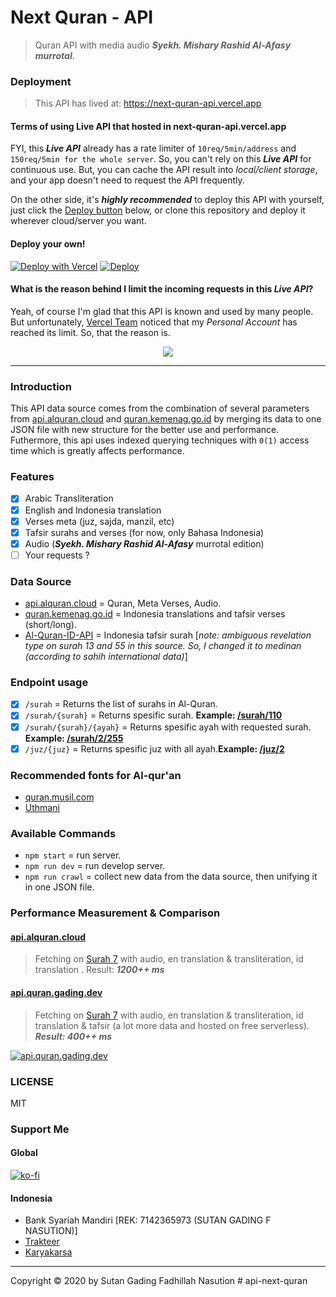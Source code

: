 # Next Quran - API

> Quran API with media audio **_Syekh. Mishary Rashid Al-Afasy murrotal_**.

### Deployment

> This API has lived at: https://next-quran-api.vercel.app

#### Terms of using Live API that hosted in next-quran-api.vercel.app

FYI, this **_Live API_** already has a rate limiter of `10req/5min/address` and `150req/5min for the whole server`. So, you can't rely on this **_Live API_** for continuous use. But, you can cache the API result into _local/client storage_, and your app doesn't need to request the API frequently.

On the other side, it's **_highly recommended_** to deploy this API with yourself, just click the [Deploy button](#deploy-your-own) below, or clone this repository and deploy it wherever cloud/server you want.

#### Deploy your own!

[![Deploy with Vercel](https://vercel.com/button)](https://vercel.com/new/git/external?repository-url=https%3A%2F%2Fgithub.com%2Fsutanlab%2Fquran-api)
[![Deploy](https://www.herokucdn.com/deploy/button.svg)](https://heroku.com/deploy?template=https://github.com/afrizaloky/quran-api/tree/heroku-deploy)

#### What is the reason behind I limit the incoming requests in this _Live API_?

Yeah, of course I'm glad that this API is known and used by many people. But unfortunately, [Vercel Team](https://vercel.com) noticed that my _Personal Account_ has reached its limit. So, that the reason is.

<div align="center">
  <img src="https://user-images.githubusercontent.com/38345393/172392200-a5297480-ff57-4300-8360-95e3cc7d271d.png" />
</div>

---

### Introduction

This API data source comes from the combination of several parameters from [api.alquran.cloud](https://api.alquran.cloud) and [quran.kemenag.go.id](https://quran.kemenag.go.id) by merging its data to one JSON file with new structure for the better use and performance. Futhermore, this api uses indexed querying techniques with `0(1)` access time which is greatly affects performance.

### Features

-  [x] Arabic Transliteration
-  [x] English and Indonesia translation
-  [x] Verses meta (juz, sajda, manzil, etc)
-  [x] Tafsir surahs and verses (for now, only Bahasa Indonesia)
-  [x] Audio (**_Syekh. Mishary Rashid Al-Afasy_** murrotal edition)
-  [ ] Your requests ?

### Data Source

-  [api.alquran.cloud](https://api.alquran.cloud) = Quran, Meta Verses, Audio.
-  [quran.kemenag.go.id](https://quran.kemenag.go.id) = Indonesia translations and tafsir verses (short/long).
-  [Al-Quran-ID-API](https://github.com/bachors/Al-Quran-ID-API) = Indonesia tafsir surah [*note: ambiguous revelation type on surah 13 and 55 in this source. So, I changed it to medinan (according to sahih international data)*]

### Endpoint usage

-  [x] `/surah` = Returns the list of surahs in Al-Quran.
-  [x] `/surah/{surah}` = Returns spesific surah. **Example: [/surah/110](next-quran-api.vercel.app/surah/110)**
-  [x] `/surah/{surah}/{ayah}` = Returns spesific ayah with requested surah. **Example: [/surah/2/255](next-quran-api.vercel.app/surah/2/255)**
-  [x] `/juz/{juz}` = Returns spesific juz with all ayah.**Example: [/juz/2](next-quran-api.vercel.app/juz/2)**

### Recommended fonts for Al-qur'an

-  [quran.musil.com](http://quran.mursil.com/Web-Print-Publishing-Quran-Text-Graphics-Fonts-and-Downloads/fonts-optimized-for-quran)
-  [Uthmani](https://groups.google.com/forum/#!topic/colteachers/Y6iKganK0tQ)

### Available Commands

-  `npm start` = run server.
-  `npm run dev` = run develop server.
-  `npm run crawl` = collect new data from the data source, then unifying it in one JSON file.

### Performance Measurement & Comparison

#### [api.alquran.cloud](https://api.alquran.cloud)

> Fetching on [Surah 7](https://api.alquran.cloud/surah/7/editions/quran-simple-enhanced,ar.alafasy,en.transliteration,en.sahih,id.indonesian) with audio, en translation & transliteration, id translation . Result: **_1200++ ms_**

#### [api.quran.gading.dev](next-quran-api.vercel.app)

> Fetching on [Surah 7](next-quran-api.vercel.app/surah/7) with audio, en translation & transliteration, id translation & tafsir (a lot more data and hosted on free serverless). **_Result: 400++ ms_**

[![api.quran.gading.dev](https://raw.githubusercontent.com/sutanlab/quran-api/master/screenshots/api.quran.sutanlab.id.jpeg)](https://raw.githubusercontent.com/sutanlab/quran-api/master/screenshots/api.quran.sutanlab.id.jpeg)

### LICENSE

MIT

### Support Me

#### Global

[![ko-fi](https://www.ko-fi.com/img/githubbutton_sm.svg)](https://ko-fi.com/B0B71P7PB)

#### Indonesia

-  Bank Syariah Mandiri [REK: 7142365973 (SUTAN GADING F NASUTION)]
-  [Trakteer](https://trakteer.id/sutanlab)
-  [Karyakarsa](https://karyakarsa.com/sutanlab)

---

Copyright © 2020 by Sutan Gading Fadhillah Nasution
#   a p i - n e x t - q u r a n  
 